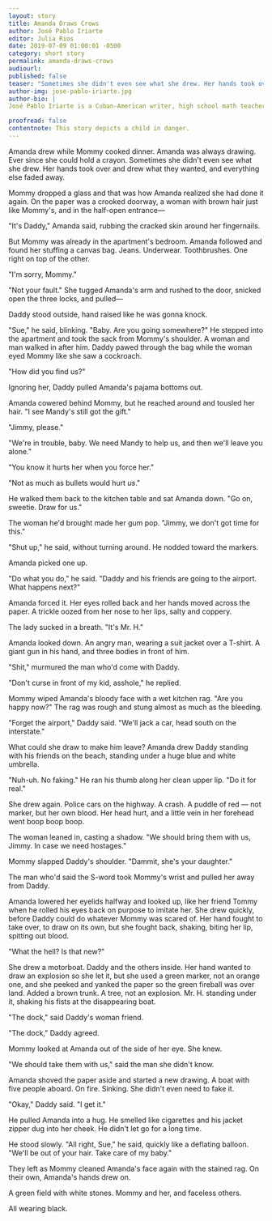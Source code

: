 ```yaml
---
layout: story
title: Amanda Draws Crows
author: José Pablo Iriarte
editor: Julia Rios
date: 2019-07-09 01:00:01 -0500
category: short story
permalink: amanda-draws-crows
audiourl:
published: false
teaser: "Sometimes she didn't even see what she drew. Her hands took over and drew what they wanted, and everything else faded away."
author-img: jose-pablo-iriarte.jpg
author-bio: |
José Pablo Iriarte is a Cuban-American writer, high school math teacher, and parent of two. José's fiction can be found in magazines such as _Lightspeed Magazine_, _Strange Horizons_, _Terraform_, and others — including "Cupid and Psyche at the Caffé Sol Y Mar" in _Fireside Magazine_. Learn more at [www.labyrinthrat.com](http://www.labyrinthrat.com), or look for José on twitter as [@labyrinthrat](https://www.twitter.com/labyrinthrat).

proofread: false
contentnote: This story depicts a child in danger.
---
```


Amanda drew while Mommy cooked dinner. Amanda was always drawing. Ever since she could hold a crayon. Sometimes she didn't even see what she drew. Her hands took over and drew what they wanted, and everything else faded away.

Mommy dropped a glass and that was how Amanda realized she had done it again. On the paper was a crooked doorway, a woman with brown hair just like Mommy's, and in the half-open entrance—

"It's Daddy," Amanda said, rubbing the cracked skin around her fingernails.

But Mommy was already in the apartment's bedroom. Amanda followed and found her stuffing a canvas bag. Jeans. Underwear. Toothbrushes. One right on top of the other.

"I'm sorry, Mommy."

"Not your fault." She tugged Amanda's arm and rushed to the door, snicked open the three locks, and pulled—

 Daddy stood outside, hand raised like he was gonna knock.

"Sue," he said, blinking. "Baby. Are you going somewhere?" He stepped into the apartment and took the sack from Mommy's shoulder. A woman and man walked in after him. Daddy pawed through the bag while the woman eyed Mommy like she saw a cockroach.

"How did you find us?"

Ignoring her, Daddy pulled Amanda's pajama bottoms out.

Amanda cowered behind Mommy, but he reached around and tousled her hair. "I see Mandy's still got the gift."

"Jimmy, please."

"We're in trouble, baby. We need Mandy to help us, and then we'll leave you alone."

"You know it hurts her when you force her."

"Not as much as bullets would hurt _us_."

He walked them back to the kitchen table and sat Amanda down. "Go on, sweetie. Draw for us."

The woman he'd brought made her gum pop. "Jimmy, we don't got time for this."

"Shut up," he said, without turning around. He nodded toward the markers.

Amanda picked one up.

"Do what you do," he said. "Daddy and his friends are going to the airport. What happens next?"

Amanda forced it. Her eyes rolled back and her hands moved across the paper. A trickle oozed from her nose to her lips, salty and coppery.

The lady sucked in a breath. "It's Mr. H."

Amanda looked down. An angry man, wearing a suit jacket over a T-shirt. A giant gun in his hand, and three bodies in front of him.

"Shit," murmured the man who'd come with Daddy.

"Don't curse in front of my kid, asshole," he replied.

Mommy wiped Amanda's bloody face with a wet kitchen rag. "Are you happy now?" The rag was rough and stung almost as much as the bleeding.

"Forget the airport," Daddy said. "We'll jack a car, head south on the interstate."

What could she draw to make him leave? Amanda drew Daddy standing with his friends on the beach, standing under a huge blue and white umbrella.

"Nuh-uh. No faking." He ran his thumb along her clean upper lip. "Do it for real."

She drew again. Police cars on the highway. A crash. A puddle of red — not marker, but her own blood. Her head hurt, and a little vein in her forehead went boop boop boop.

The woman leaned in, casting a shadow. "We should bring them with us, Jimmy. In case we need hostages."

Mommy slapped Daddy's shoulder. "Dammit, she's your daughter."

The man who'd said the S-word took Mommy's wrist and pulled her away from Daddy.

Amanda lowered her eyelids halfway and looked up, like her friend Tommy when he rolled his eyes back on purpose to imitate her. She drew quickly, before Daddy could do whatever Mommy was scared of. Her hand fought to take over, to draw on its own, but she fought back, shaking, biting her lip, spitting out blood.

"What the hell? Is that new?"

She drew a motorboat. Daddy and the others inside. Her hand wanted to draw an explosion so she let it, but she used a green marker, not an orange one, and she peeked and yanked the paper so the green fireball was over land. Added a brown trunk. A tree, not an explosion. Mr. H. standing under it, shaking his fists at the disappearing boat.

"The dock," said Daddy's woman friend.

"The dock," Daddy agreed.

Mommy looked at Amanda out of the side of her eye. She knew.

"We should take them with us," said the man she didn't know.

Amanda shoved the paper aside and started a new drawing. A boat with five people aboard. On fire. Sinking. She didn't even need to fake it.

"Okay," Daddy said. "I get it."

He pulled Amanda into a hug. He smelled like cigarettes and his jacket zipper dug into her cheek. He didn't let go for a long time.

He stood slowly. "All right, Sue," he said, quickly like a deflating balloon. "We'll be out of your hair. Take care of my baby."

They left as Mommy cleaned Amanda's face again with the stained rag. On their own, Amanda's hands drew on.

A green field with white stones. Mommy and her, and faceless others.

All wearing black.

